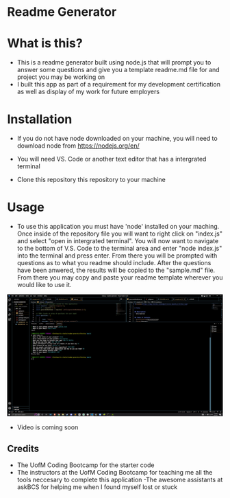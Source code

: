 # Readme Generator

# What is this?
- This is a readme generator built using node.js that will prompt you to answer some questions and give you a template readme.md file for and project you may be working on
- I built this app as part of a requirement for my development certification as well as display of my work for future employers

# Installation
- If you do not have node downloaded on your machine, you will need to download node from https://nodejs.org/en/ 

- You will need VS. Code or another text editor that has a intergrated terminal 

- Clone this repository this repository to your machine

# Usage 
- To use this application you must have 'node' installed on your maching. Once inside of the repository file you will want to right click on "index.js" and select "open in intergrated terminal". You will now want to navigate to the bottom of V.S. Code to the terminal area and enter "node index.js" into the terminal and press enter. From there you will be prompted with questions as to what you readme should include. After the questions have been anwered, the results will be copied to the "sample.md" file. From there you may copy and paste your readme template wherever you would like to use it.

![alt text](./Develop/images/app-screenshot.png)

- Video is coming soon

## Credits
- The UofM Coding Bootcamp for the starter code
- The instructors at the UofM Coding Bootcamp for teaching me all the tools neccesary to complete this application
-The awesome assistants at askBCS for helping me when I found myself lost or stuck

